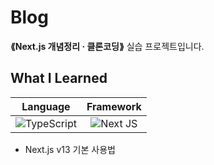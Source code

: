 # Blog
__⟪Next.js 개념정리 · 클론코딩⟫__ 실습 프로젝트입니다.

## What I Learned
|Language|Framework|
|:---:|:---:|
|![TypeScript](https://img.shields.io/badge/typescript-%23007ACC.svg?style=for-the-badge&logo=typescript&logoColor=white)|![Next JS](https://img.shields.io/badge/Next-black?style=for-the-badge&logo=next.js&logoColor=white)|
- Next.js v13 기본 사용법